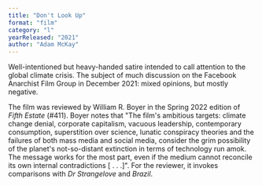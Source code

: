 ```yaml
---
title: "Don't Look Up"
format: "film"
category: "l"
yearReleased: "2021"
author: "Adam McKay"
---
```

Well-intentioned but heavy-handed satire intended to call attention to the global climate crisis. The subject of much discussion on the Facebook Anarchist Film Group in December 2021: mixed opinions, but mostly negative.

The film was reviewed by William R. Boyer in the Spring 2022 edition of _Fifth Estate_ (#411). Boyer notes that "The film's ambitious targets: climate change denial, corporate capitalism, vacuous leadership, contemporary consumption, superstition over science, lunatic conspiracy theories and the failures of both mass media and social media, consider the grim possibility of the planet&#39;s not-so-distant extinction in terms of technology run amok. The message works for the most part, even if the medium cannot reconcile its own internal contradictions [ . . .]". For the reviewer, it invokes comparisons with _Dr Strangelove_ and _Brazil_.

